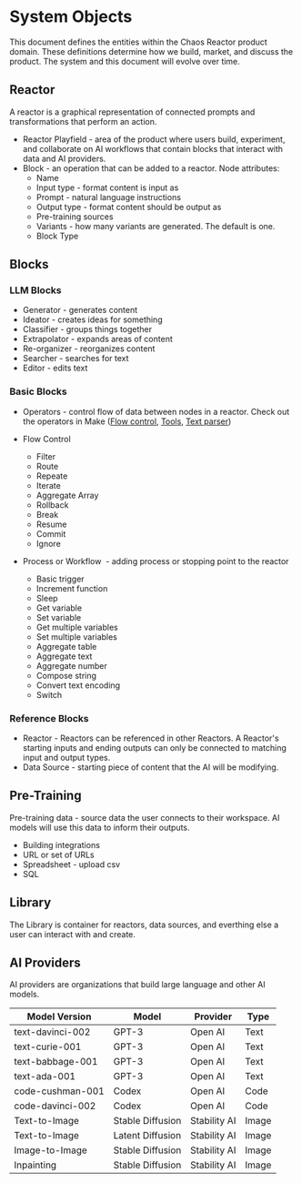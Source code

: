 # System Objects
This document defines the entities within the Chaos Reactor product domain. These definitions determine how we build, market, and discuss the product. The system and this document will evolve over time.

## Reactor 
A reactor is a graphical representation of connected prompts and transformations that perform an action.

* Reactor Playfield - area of the product where users build, experiment, and collaborate on AI workflows that contain blocks that interact with data and AI providers. 
* Block - an operation that can be added to a reactor. Node attributes:
	* Name
    * Input type - format content is input as
    * Prompt - natural language instructions
    * Output type - format content should be output as
    * Pre-training sources
    * Variants - how many variants are generated. The default is one.
    * Block Type
## Blocks
### LLM Blocks
* Generator - generates content
* Ideator - creates ideas for something
* Classifier - groups things together
* Extrapolator - expands areas of content
* Re-organizer - reorganizes content
* Searcher - searches for text
* Editor - edits text 
### Basic Blocks
* Operators - control flow of data between nodes in a reactor. Check out the operators in Make ([Flow control](https://share.voxable.io/6quGZ58p), [Tool](https://share.voxable.io/xQuxqWzr)[s](https://share.voxable.io/yAuQK2K7), [Text parser](https://share.voxable.io/2Nu7zXzq))
* Flow Control
	* Filter 
	* Route
	* Repeate
	* Iterate
	* Aggregate Array
	* Rollback
	* Break
	* Resume
	* Commit
	* Ignore
* Process or Workflow  - adding process or stopping point to the reactor

	* Basic trigger
	* Increment function
	* Sleep
	* Get variable
	* Set variable
	* Get multiple variables
	* Set multiple variables
	* Aggregate table
	* Aggregate text
	* Aggregate number
	* Compose string
	* Convert text encoding
	* Switch
### Reference Blocks
* Reactor - Reactors can be referenced in other Reactors. A Reactor's starting inputs and ending outputs can only be connected to matching input and output types.
* Data Source - starting piece of content that the AI will be modifying.
## Pre-Training
Pre-training data - source data the user connects to their workspace. AI models will use this data to inform their outputs.
* Building integrations
* URL or set of URLs
* Spreadsheet - upload csv
* SQL

## Library 
The Library is container for reactors, data sources, and everthing else a user can interact with and create. 

## AI Providers
AI providers are organizations that build large language and other AI models.

| Model Version		| Model        		| Provider    		| Type		   		|
| ----------- 		| ----------- 		| ----------- 		| ----------- 		|
| text-davinci-002	| GPT-3				| Open AI     		| Text				|
| text-curie-001	| GPT-3				| Open AI     		| Text				|
| text-babbage-001	| GPT-3				| Open AI     		| Text 				|
| text-ada-001		| GPT-3				| Open AI     		| Text				|
| code-cushman-001	| Codex       		| Open AI     		| Code				|
| code-davinci-002	| Codex       		| Open AI     		| Code				|
| Text-to-Image		| Stable Diffusion	| Stability AI 		| Image				|
| Text-to-Image		| Latent Diffusion	| Stability AI 		| Image				|
| Image-to-Image	| Stable Diffusion	| Stability AI 		| Image				|
| Inpainting		| Stable Diffusion	| Stability AI 		| Image				|